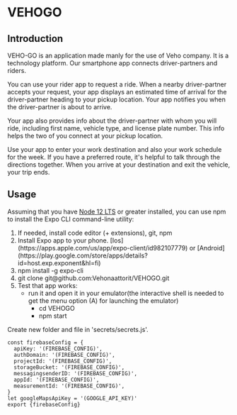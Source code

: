 # VEHOGO
## Introduction

VEHO-GO is an application made manly for the use of Veho company. It is a technology platform. Our smartphone app connects driver-partners and riders.

You can use your rider app to request a ride. When a nearby driver-partner accepts your request, your app displays an estimated time of arrival for the driver-partner heading to your pickup location. Your app notifies you when the driver-partner is about to arrive.

Your app also provides info about the driver-partner with whom you will ride, including first name, vehicle type, and license plate number. This info helps the two of you connect at your pickup location.

Use your app to enter your work destination and also your work schedule for the week. If you have a preferred route, it's helpful to talk through the directions together. When you arrive at your destination and exit the vehicle, your trip ends. 



## Usage
Assuming that you have [Node 12 LTS](https://nodejs.org/en/download/) or greater installed, you can use npm to install the Expo CLI command-line utility:

<ol>
  <li>If needed, install code editor (+ extensions), git, npm</li>
   <li>Install Expo app to your phone. [Ios](https://apps.apple.com/us/app/expo-client/id982107779) 
     or [Android](https://play.google.com/store/apps/details?id=host.exp.exponent&hl=fi)</li>
   <li>npm install -g expo-cli</li>
   <li>git clone git@github.com:Vehonaattorit/VEHOGO.git</li>
  <li>Test that app works: 
    <ul><li>run it and open it in your emulator(the interactive shell is needed to get the menu option (A) for launching the emulator)
      <ul>
        <li>cd VEHOGO</li>
        <li>npm start</li>
      </ul>
      </li>
    </ul>
  </li>
</ol>

Create new folder and file in 'secrets/secrets.js'.

```
const firebaseConfig = {
  apiKey: '(FIREBASE_CONFIG)',
  authDomain: '(FIREBASE_CONFIG)',
  projectId: '(FIREBASE_CONFIG)',
  storageBucket: '(FIREBASE_CONFIG)',
  messagingsenderID: '(FIREBASE_CONFIG)',
  appId: '(FIREBASE_CONFIG)',
  measurementId: '(FIREBASE_CONFIG)',
}
let googleMapsApiKey = '(GOOGLE_API_KEY)'
export {firebaseConfig}
```
